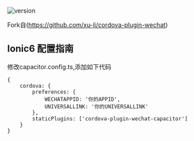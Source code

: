 ![version](https://img.shields.io/npm/v/cordova-plugin-wechat-capacitor/latest.svg)

Fork自(https://github.com/xu-li/cordova-plugin-wechat)

## Ionic6 配置指南
修改capacitor.config.ts,添加如下代码
```
{
    cordova: {
        preferences: {
            WECHATAPPID: '你的APPID',
            UNIVERSALLINK: '你的UNIVERSALLINK'
        },
        staticPlugins: ['cordova-plugin-wechat-capacitor']
    }
}
```

